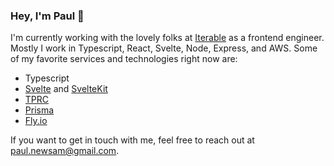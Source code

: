 ### Hey, I'm Paul 👋

I'm currently working with the lovely folks at [Iterable](https://github.com/iterable) as a frontend engineer. Mostly I work in Typescript, React, Svelte, Node, Express, and AWS. Some of my favorite services and technologies right now are:

- Typescript
- [Svelte](https://svelte.dev/) and [SvelteKit](https://kit.svelte.dev/)
- [TPRC](https://trpc.io/)
- [Prisma](prisma.io/)
- [Fly.io](fly.io/)

If you want to get in touch with me, feel free to reach out at paul.newsam@gmail.com.
